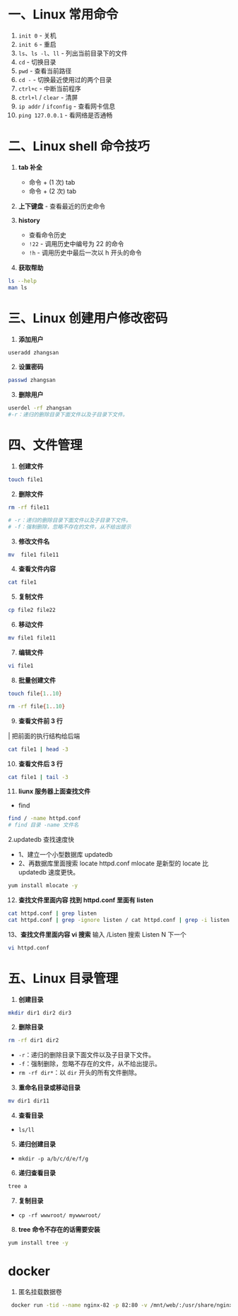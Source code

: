 # 一、Linux 常用命令

1. `init 0` - 关机
2. `init 6` - 重启
3. `ls`、`ls -l`、`ll` - 列出当前目录下的文件
4. `cd` - 切换目录
5. `pwd` - 查看当前路径
6. `cd -` - 切换最近使用过的两个目录
7. `ctrl+c` - 中断当前程序
8. `ctrl+l` / `clear` - 清屏
9. `ip addr` / `ifconfig` - 查看网卡信息
10. `ping 127.0.0.1` - 看网络是否通畅

# 二、Linux shell 命令技巧

1. **tab 补全**

   - 命令 + (1 次) tab
   - 命令 + (2 次) tab

2. **上下键盘** - 查看最近的历史命令

3. **history**

   - 查看命令历史
   - `!22` - 调用历史中编号为 22 的命令
   - `!h` - 调用历史中最后一次以 h 开头的命令

4. **获取帮助**

```bash
ls --help
man ls
```

# 三、Linux 创建用户修改密码

1. **添加用户**

```bash
useradd zhangsan
```

2. **设置密码**

```bash
passwd zhangsan
```

3. **删除用户**

```bash
userdel -rf zhangsan
#-r：递归的删除目录下面文件以及子目录下文件。
```

# 四、文件管理

1. **创建文件**

```bash
touch file1
```

2. **删除文件**

```bash
rm -rf file11

# -r：递归的删除目录下面文件以及子目录下文件。
# -f：强制删除，忽略不存在的文件，从不给出提示
```

3. **修改文件名**

```bash
mv  file1 file11
```

4. **查看文件内容**

```bash
cat file1
```

5. **复制文件**

```bash
cp file2 file22
```

6. **移动文件**

```bash
mv file1 file11
```

7. **编辑文件**

```bash
vi file1
```

8. **批量创建文件**

```bash
touch file{1..10}

rm -rf file{1..10}
```

9. **查看文件前 3 行**

| 把前面的执行结构给后端

```bash
cat file1 | head -3
```

10. **查看文件后 3 行**

```bash
cat file1 | tail -3
```

11. **liunx 服务器上面查找文件**

- find

```bash
find / -name httpd.conf
# find 目录 -name 文件名
```

2.updatedb 查找速度快

- 1、建立一个小型数据库 updatedb
- 2、再数据库里面搜索 locate httpd.conf
  mlocate 是新型的 locate 比 updatedb 速度更快。

```bash
yum install mlocate -y
```

12. **查找文件里面内容 找到 httpd.conf 里面有 listen**

```bash
cat httpd.conf | grep listen
cat httpd.conf | grep -ignore listen / cat httpd.conf | grep -i listen #忽略大小写

```

13、**查找文件里面内容 vi 搜索**
输入 /Listen 搜索 Listen N 下一个

```bash
vi httpd.conf

```

# 五、Linux 目录管理

1. **创建目录**

```bash
mkdir dir1 dir2 dir3
```

2. **删除目录**

```bash
rm -rf dir1 dir2
```

- `-r`：递归的删除目录下面文件以及子目录下文件。
- `-f`：强制删除，忽略不存在的文件，从不给出提示。
- `rm -rf dir*`：以 `dir` 开头的所有文件删除。

3. **重命名目录或移动目录**

```bash
mv dir1 dir11
```

4. **查看目录**

- `ls/ll`

5. **递归创建目录**

- `mkdir -p a/b/c/d/e/f/g`

6. **递归查看目录**

```bash
tree a
```

7. **复制目录**

- `cp -rf wwwroot/ mywwwroot/`

8. **tree 命令不存在的话需要安装**

```bash
yum install tree -y
```

# docker

1. 匿名挂载数据卷

```bash
 docker run -tid --name nginx-82 -p 82:80 -v /mnt/web/:/usr/share/nginx/html nginx
```
